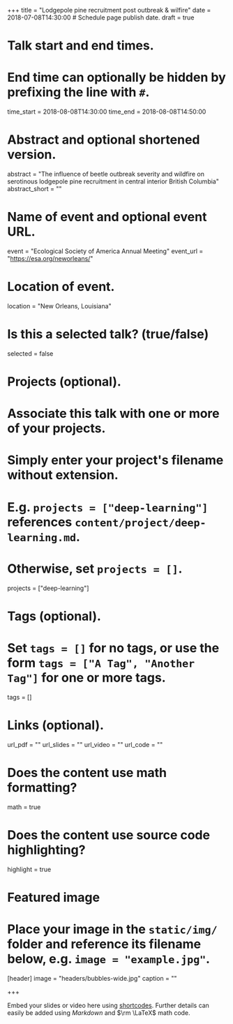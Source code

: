 +++
title = "Lodgepole pine recruitment post outbreak & wilfire"
date = 2018-07-08T14:30:00  # Schedule page publish date.
draft = true

# Talk start and end times.
#   End time can optionally be hidden by prefixing the line with `#`.
time_start = 2018-08-08T14:30:00
time_end = 2018-08-08T14:50:00


# Abstract and optional shortened version.
abstract = "The influence of beetle outbreak severity and wildfire on serotinous lodgepole pine recruitment in central interior British Columbia"
abstract_short = ""

# Name of event and optional event URL.
event = "Ecological Society of America Annual Meeting"
event_url = "https://esa.org/neworleans/"

# Location of event.
location = "New Orleans, Louisiana"

# Is this a selected talk? (true/false)
selected = false

# Projects (optional).
#   Associate this talk with one or more of your projects.
#   Simply enter your project's filename without extension.
#   E.g. `projects = ["deep-learning"]` references `content/project/deep-learning.md`.
#   Otherwise, set `projects = []`.
projects = ["deep-learning"]

# Tags (optional).
#   Set `tags = []` for no tags, or use the form `tags = ["A Tag", "Another Tag"]` for one or more tags.
tags = []

# Links (optional).
url_pdf = ""
url_slides = ""
url_video = ""
url_code = ""

# Does the content use math formatting?
math = true

# Does the content use source code highlighting?
highlight = true

# Featured image
# Place your image in the `static/img/` folder and reference its filename below, e.g. `image = "example.jpg"`.
[header]
image = "headers/bubbles-wide.jpg"
caption = ""

+++

Embed your slides or video here using [shortcodes](https://sourcethemes.com/academic/post/writing-markdown-latex/). Further details can easily be added using *Markdown* and $\rm \LaTeX$ math code.
